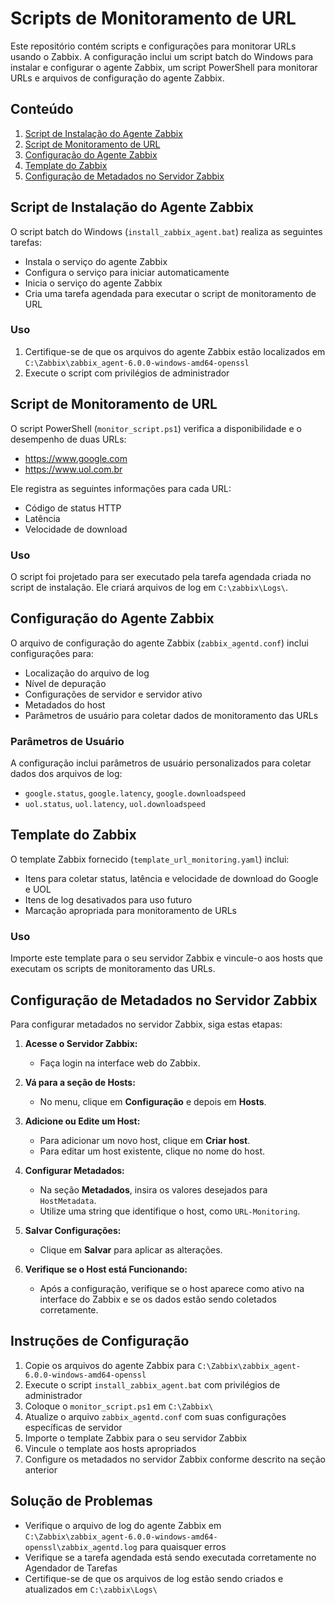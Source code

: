 # Scripts de Monitoramento de URL

Este repositório contém scripts e configurações para monitorar URLs usando o Zabbix. A configuração inclui um script batch do Windows para instalar e configurar o agente Zabbix, um script PowerShell para monitorar URLs e arquivos de configuração do agente Zabbix.

## Conteúdo

1. [Script de Instalação do Agente Zabbix](#script-de-instalação-do-agente-zabbix)
2. [Script de Monitoramento de URL](#script-de-monitoramento-de-url)
3. [Configuração do Agente Zabbix](#configuração-do-agente-zabbix)
4. [Template do Zabbix](#template-do-zabbix)
5. [Configuração de Metadados no Servidor Zabbix](#configuração-de-metadados-no-servidor-zabbix)

## Script de Instalação do Agente Zabbix

O script batch do Windows (`install_zabbix_agent.bat`) realiza as seguintes tarefas:

- Instala o serviço do agente Zabbix
- Configura o serviço para iniciar automaticamente
- Inicia o serviço do agente Zabbix
- Cria uma tarefa agendada para executar o script de monitoramento de URL

### Uso

1. Certifique-se de que os arquivos do agente Zabbix estão localizados em `C:\Zabbix\zabbix_agent-6.0.0-windows-amd64-openssl`
2. Execute o script com privilégios de administrador

## Script de Monitoramento de URL

O script PowerShell (`monitor_script.ps1`) verifica a disponibilidade e o desempenho de duas URLs:

- https://www.google.com
- https://www.uol.com.br

Ele registra as seguintes informações para cada URL:

- Código de status HTTP
- Latência
- Velocidade de download

### Uso

O script foi projetado para ser executado pela tarefa agendada criada no script de instalação. Ele criará arquivos de log em `C:\zabbix\Logs\`.

## Configuração do Agente Zabbix

O arquivo de configuração do agente Zabbix (`zabbix_agentd.conf`) inclui configurações para:

- Localização do arquivo de log
- Nível de depuração
- Configurações de servidor e servidor ativo
- Metadados do host
- Parâmetros de usuário para coletar dados de monitoramento das URLs

### Parâmetros de Usuário

A configuração inclui parâmetros de usuário personalizados para coletar dados dos arquivos de log:

- `google.status`, `google.latency`, `google.downloadspeed`
- `uol.status`, `uol.latency`, `uol.downloadspeed`

## Template do Zabbix

O template Zabbix fornecido (`template_url_monitoring.yaml`) inclui:

- Itens para coletar status, latência e velocidade de download do Google e UOL
- Itens de log desativados para uso futuro
- Marcação apropriada para monitoramento de URLs

### Uso

Importe este template para o seu servidor Zabbix e vincule-o aos hosts que executam os scripts de monitoramento das URLs.

## Configuração de Metadados no Servidor Zabbix

Para configurar metadados no servidor Zabbix, siga estas etapas:

1. **Acesse o Servidor Zabbix:**
   - Faça login na interface web do Zabbix.

2. **Vá para a seção de Hosts:**
   - No menu, clique em **Configuração** e depois em **Hosts**.

3. **Adicione ou Edite um Host:**
   - Para adicionar um novo host, clique em **Criar host**.
   - Para editar um host existente, clique no nome do host.

4. **Configurar Metadados:**
   - Na seção **Metadados**, insira os valores desejados para `HostMetadata`. 
   - Utilize uma string que identifique o host, como `URL-Monitoring`.

5. **Salvar Configurações:**
   - Clique em **Salvar** para aplicar as alterações.

6. **Verifique se o Host está Funcionando:**
   - Após a configuração, verifique se o host aparece como ativo na interface do Zabbix e se os dados estão sendo coletados corretamente.

## Instruções de Configuração

1. Copie os arquivos do agente Zabbix para `C:\Zabbix\zabbix_agent-6.0.0-windows-amd64-openssl`
2. Execute o script `install_zabbix_agent.bat` com privilégios de administrador
3. Coloque o `monitor_script.ps1` em `C:\Zabbix\`
4. Atualize o arquivo `zabbix_agentd.conf` com suas configurações específicas de servidor
5. Importe o template Zabbix para o seu servidor Zabbix
6. Vincule o template aos hosts apropriados
7. Configure os metadados no servidor Zabbix conforme descrito na seção anterior

## Solução de Problemas

- Verifique o arquivo de log do agente Zabbix em `C:\Zabbix\zabbix_agent-6.0.0-windows-amd64-openssl\zabbix_agentd.log` para quaisquer erros
- Verifique se a tarefa agendada está sendo executada corretamente no Agendador de Tarefas
- Certifique-se de que os arquivos de log estão sendo criados e atualizados em `C:\zabbix\Logs\`

